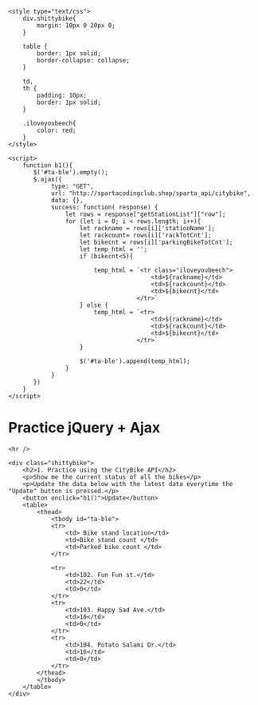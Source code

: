 <!doctype html>
<html lang="ko">

<head>
    <meta charset="UTF-8">
    <title> jQuery Quiz</title>
    <script src="https://ajax.googleapis.com/ajax/libs/jquery/3.4.1/jquery.min.js"></script>

    <style type="text/css">
        div.shittybike{
            margin: 10px 0 20px 0;
        }

        table {
            border: 1px solid;
            border-collapse: collapse;
        }

        td,
        th {
            padding: 10px;
            border: 1px solid;
        }

        .iloveyoubeech{
            color: red;
        }
    </style>

    <script>
        function b1(){
           $('#ta-ble').empty();
           $.ajax({
                type: "GET",
                url: "http://spartacodingclub.shop/sparta_api/citybike",
                data: {},
                success: function( response) {
                    let rows = response["getStationList"]["row"];
                    for (let i = 0; i < rows.length; i++){
                        let rackname = rows[i]['stationName'];
                        let rackcount= rows[i]['rackTotCnt'];
                        let bikecnt = rows[i]['parkingBikeTotCnt'];
                        let temp_html = '';
                        if (bikecnt<5){

                            temp_html = `<tr class="iloveyoubeech">
                                            <td>${rackname}</td>
                                            <td>${rackcount}</td>
                                            <td>${bikecnt}</td>
                                        </tr>`
                        } else {
                            temp_html = `<tr>
                                            <td>${rackname}</td>
                                            <td>${rackcount}</td>
                                            <td>${bikecnt}</td>
                                        </tr>`
                        } 
                        
                        $('#ta-ble').append(temp_html);
                    }
                }
           }) 
        }
    </script>



</head>
<body>
    <h1> Practice jQuery + Ajax</h1>
    
    <hr />

    <div class="shittybike">
        <h2>1. Practice using the CityBike API</h2>
        <p>Show me the current status of all the bikes</p>
        <p>Update the data below with the latest data everytime the "Update" button is pressed.</p>
        <button onclick="b1()">Update</button>
        <table>
            <thead>
                <tbody id="ta-ble">
                <tr>
                    <td> Bike stand location</td>
                    <td>Bike stand count </td>
                    <td>Parked bike count </td>
                </tr>

                <tr>
                    <td>102. Fun Fun st.</td>
                    <td>22</td>
                    <td>0</td>
                </tr>
                <tr>
                    <td>103. Happy Sad Ave.</td>
                    <td>16</td>
                    <td>0</td>
                </tr>
                <tr> 
                    <td>104. Potato Salami Dr.</td>
                    <td>16</td>
                    <td>0</td>
                </tr>
            </thead>
            </tbody>
        </table>
    </div>
</body>
</html>
